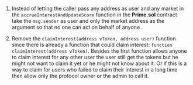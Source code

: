 1. Instead of letting the caller pass any address as user and any market in the ```accrueInterestAndUpdateScore``` function in the **Prime.sol** contract take the ```msg.sender``` as user and only the market address as the argument so that no one can act on behalf of anyone .

2. Remove the ```claimInterest(address vToken, address user)``` function since there is already a function that could claim interest: ```function claimInterest(address vToken)```. Besides the first function allows anyone to claim interest for any other user the user still get the tokens but he might not want to claim it yet or he might not know about it. Or if this is a way to claim for users who failed to claim their interest in a long time then allow only the protocol owner or the admin to call it.